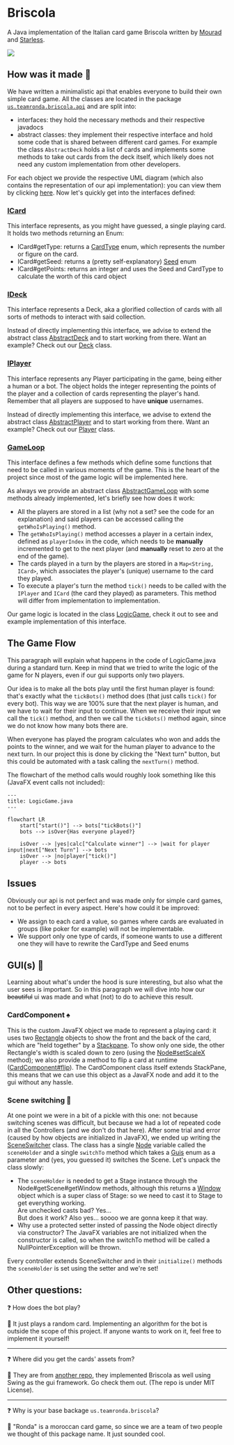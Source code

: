 # Briscola
A Java implementation of the Italian card game Briscola written by [Mourad](https://github.com/Mourad261103) and [Starless](https://github.com/StarlessDev).

![](https://i.imgur.com/JW8uiHY.gif)

## How was it made 🧐
We have written a minimalistic api that enables everyone to build their own simple card game.
All the classes are located in the package [`us.teamronda.briscola.api`](src/main/java/us/teamronda/briscola/api) and are split into:
- interfaces: they hold the necessary methods and their respective javadocs
- abstract classes: they implement their respective interface and hold some code that is shared between different card games. For example the class `AbstractDeck` holds a list of cards and implements some methods to take out cards from the deck itself, which likely does not need any custom implementation from other developers.

For each object we provide the respective UML diagram (which also contains the representation of our api implementation): you can view them by clicking [here](uml/).
Now let's quickly get into the interfaces defined:

### [ICard](src/main/java/us/teamronda/briscola/api/cards/ICard.java)
This interface represents, as you might have guessed, a single playing card.
It holds two methods returning an Enum:
- ICard#getType: returns a [CardType](src/main/java/us/teamronda/briscola/api/cards/CardType.java) enum, which represents the number or figure on the card.
- ICard#getSeed: returns a (pretty self-explanatory) [Seed](src/main/java/us/teamronda/briscola/api/cards/Seed.java) enum
- ICard#getPoints: returns an integer and uses the Seed and CardType to calculate the worth of this card object

### [IDeck](src/main/java/us/teamronda/briscola/api/deck/IDeck.java)
This interface represents a Deck, aka a glorified collection of cards with all sorts of methods to interact with said collection.

Instead of directly implementing this interface, we advise to extend the abstract class [AbstractDeck](src/main/java/us/teamronda/briscola/api/deck/AbstractDeck.java) and to start working from there.
Want an example? Check out our [Deck](src/main/java/us/teamronda/briscola/objects/Deck.java) class.

### [IPlayer](src/main/java/us/teamronda/briscola/api/player/IPlayer.java)
This interface represents any Player participating in the game, being either a human or a bot. The object holds the integer representing the points of the player and a collection of cards representing the player's hand.
Remember that all players are supposed to have **unique** usernames.

Instead of directly implementing this interface, we advise to extend the abstract class [AbstractPlayer](src/main/java/us/teamronda/briscola/api/player/AbstractPlayer.java) and to start working from there.
Want an example? Check out our [Player](src/main/java/us/teamronda/briscola/objects/Player.java) class.

### [GameLoop](src/main/java/us/teamronda/briscola/api/game/GameLoop.java)
This interface defines a few methods which define some functions that need to be called in various moments of the game. This is the heart of the project since most of the game logic will be implemented here.

As always we provide an abstract class [AbstractGameLoop](src/main/java/us/teamronda/briscola/api/game/AbstractGameLoop.java) with some methods already implemented, let's briefly see how does it work:
- All the players are stored in a list (why not a set? see the code for an explanation) and said players can be accessed calling the `getWhoIsPlaying()` method.
- The `getWhoIsPlaying()` method accesses a player in a certain index, defined as `playerIndex` in the code, which needs to be **manually** incremented to get to the next player (and **manually** reset to zero at the end of the game).
- The cards played in a turn by the players are stored in a `Map<String, ICard>`, which associates the player's (unique) username to the card they played.
- To execute a player's turn the method `tick()` needs to be called with the `IPlayer` and `ICard` (the card they played) as parameters. This method will differ from implementation to implementation.

Our game logic is located in the class [LogicGame](src/main/java/us/teamronda/briscola/LogicGame.java), check it out to see and example implementation of this interface.

## The Game Flow
This paragraph will explain what happens in the code of LogicGame.java during a standard turn.
Keep in mind that we tried to write the logic of the game for N players, even if our gui supports only two players.

Our idea is to make all the bots play until the first human player is found: that's exactly what the `tickBots()` method does (that just calls `tick()` for every bot).
This way we are 100% sure that the next player is human, and we have to wait for their input to continue. When we receive their input we call the `tick()` method, and then we call the `tickBots()` method again, since we do not know how many bots there are.

When everyone has played the program calculates who won and adds the points to the winner, and we wait for the human player to advance to the next turn. In our project this is done by clicking the "Next turn" button, but this could be automated with a task calling the `nextTurn()` method.

The flowchart of the method calls would roughly look something like this (JavaFX event calls not included):
```mermaid
---
title: LogicGame.java
---

flowchart LR
    start["start()"] --> bots["tickBots()"]
    bots --> isOver{Has everyone played?}

    isOver --> |yes|calc["Calculate winner"] --> |wait for player input|next["Next Turn"] --> bots
    isOver --> |no|player["tick()"]
    player --> bots
```

## Issues
Obviously our api is not perfect and was made only for simple card games, not to be perfect in every aspect. Here's how could it be improved:
- We assign to each card a value, so games where cards are evaluated in groups (like poker for example) will not be implementable.
- We support only one type of cards, if someone wants to use a different one they will have to rewrite the CardType and Seed enums

## GUI(s) :eyes:
Learning about what's under the hood is sure interesting, but also what the user sees is important. So in this paragraph we will dive into how our ~~beautiful~~ ui was made and what (not) to do to achieve this result.

### CardComponent ♠️
This is the custom JavaFX object we made to represent a playing card: it uses two [Rectangle](https://openjfx.io/javadoc/21/javafx.graphics/javafx/scene/shape/Rectangle.html) objects to show the front and the back of the card, which are "held together" by a [Stackpane](https://openjfx.io/javadoc/21/javafx.graphics/javafx/scene/layout/StackPane.html).
To show only one side, the other Rectangle's width is scaled down to zero (using the [Node#setScaleX](https://openjfx.io/javadoc/21/javafx.graphics/javafx/scene/Node.html#setScaleX(double)) method); we also provide a method to flip a card at runtime ([CardComponent#flip](src/main/java/us/teamronda/briscola/gui/components/CardComponent.java#L89)).
The CardComponent class itself extends StackPane, this means that we can use this object as a JavaFX node and add it to the gui without any hassle.

### Scene switching 🔄️
At one point we were in a bit of a pickle with this one: not because switching scenes was difficult, but because we had a lot of repeated code in all the Controllers (and we don't do that here).
After some trial and error (caused by how objects are initialized in JavaFX), we ended up writing the [SceneSwitcher](src/main/java/us/teamronda/briscola/gui/SceneSwitcher.java) class. 
The class has a single [Node](https://openjfx.io/javadoc/21/javafx.graphics/javafx/scene/Node.html) variable called the `sceneHolder` and a single `switchTo` method which takes a [Guis](src/main/java/us/teamronda/briscola/gui/Guis.java) enum as a parameter and (yes, you guessed it) switches the Scene.
Let's unpack the class slowly:
- The `sceneHolder` is needed to get a Stage instance through the Node#getScene#getWindow methods, although this returns a [Window](https://openjfx.io/javadoc/21/javafx.graphics/javafx/stage/Window.html) object which is a super class of Stage: so we need to cast it to Stage to get everything working. <br>Are unchecked casts bad? Yes... <br>But does it work? Also yes... soooo we are gonna keep it that way.
- Why use a protected setter insted of passing the Node object directly via constructor? The JavaFX variables are not initialized when the constructor is called, so when the switchTo method will be called a NullPointerException will be thrown.

Every controller extends SceneSwitcher and in their `initialize()` methods the `sceneHolder` is set using the setter and we're set!

## Other questions:
❓ How does the bot play?<p>
💬 It just plays a random card. Implementing an algorithm for the bot is outside the scope of this project. If anyone wants to work on it, feel free to implement it yourself!

---

❓ Where did you get the cards' assets from?<p>
💬 They are from [another repo](https://github.com/profumato4/Briscola), they implemented Briscola as well using Swing as the gui framework. Go check them out. (The repo is under MIT License).

---

❓ Why is your base backage `us.teamronda.briscola`?<p>
💬 "Ronda" is a moroccan card game, so since we are a team of two people we thought of this package name. It just sounded cool.
